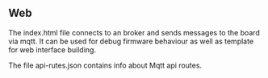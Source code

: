 ## Web

The index.html file connects to an broker and sends messages to the board via mqtt.
It can be used for debug firmware behaviour as well as template for web interface building.

The file api-rutes.json contains info about Mqtt api routes.

